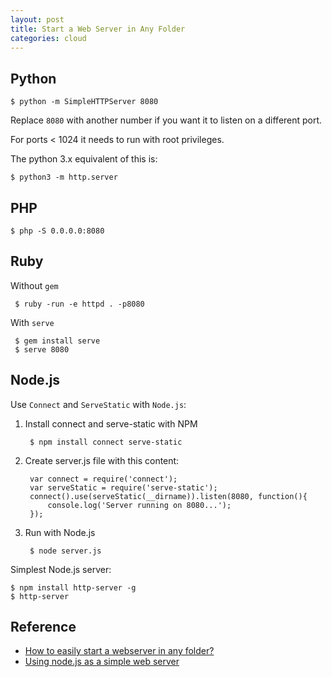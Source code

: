 ```yaml
---
layout: post
title: Start a Web Server in Any Folder
categories: cloud
---
```


## Python

    $ python -m SimpleHTTPServer 8080

Replace `8080` with another number if you want it to listen on a different port.

For ports < 1024 it needs to run with root privileges.

The python 3.x equivalent of this is:

    $ python3 -m http.server


## PHP

    $ php -S 0.0.0.0:8080

## Ruby

Without `gem`

     $ ruby -run -e httpd . -p8080

With `serve`

     $ gem install serve
     $ serve 8080

## Node.js

Use `Connect` and `ServeStatic` with `Node.js`:

1. Install connect and serve-static with NPM

        $ npm install connect serve-static

2. Create server.js file with this content:

        var connect = require('connect');
        var serveStatic = require('serve-static');
        connect().use(serveStatic(__dirname)).listen(8080, function(){
            console.log('Server running on 8080...');
        });

3. Run with Node.js

        $ node server.js

Simplest Node.js server:

    $ npm install http-server -g
    $ http-server

## Reference

- [How to easily start a webserver in any folder?](http://askubuntu.com/questions/377389/how-to-easily-start-a-webserver-in-any-folder)
- [Using node.js as a simple web server](http://stackoverflow.com/questions/6084360/using-node-js-as-a-simple-web-server)

